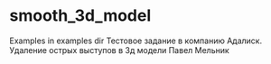 # smooth_3d_model
Examples in examples dir
Тестовое задание в компанию Адалиск. 
Удаление острых выступов в 3д модели
Павел Мельник
